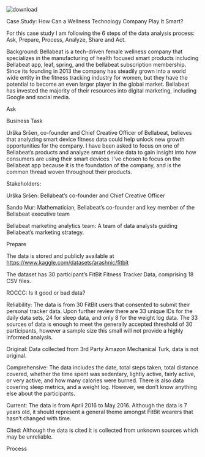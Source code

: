 ![download](https://user-images.githubusercontent.com/125325076/230917985-81e5bd8f-8b06-41f9-9a5a-f9295a125cdb.jpg)

Case Study: How Can a Wellness Technology Company Play It Smart?

For this case study I am following the 6 steps of the data analysis process: Ask, Prepare, Process, Analyze, Share and Act.


Background: Bellabeat is a tech-driven female wellness company that specializes in the manufacturing of health focused smart products including Bellabeat app, leaf, spring, and the bellabeat subscription membership. Since its founding in 2013 the company has steadily grown into a world wide entity in the fitness tracking industry for women, but they have the potential to become an even larger player in the global market. Bellabeat has invested the majority of their resources into digital marketing, including Google and social media. 

Ask

Business Task

Urška Sršen, co-founder and Chief Creative Officer of Bellabeat, believes that analyzing smart device fitness data could help unlock new growth opportunities for the company. I have been asked to focus on one of Bellabeat’s products and analyze smart device data to gain insight into how consumers are using their smart devices. I’ve chosen to focus on the Bellabeat app because it is the foundation of the company, and is the common thread woven throughout their products. 

Stakeholders:

Urška Sršen: Bellabeat’s co-founder and Chief Creative Officer

Sando Mur: Mathematician, Bellabeat’s co-founder and key member of the Bellabeat executive team

Bellabeat marketing analytics team: A team of data analysts guiding Bellabeat’s marketing strategy. 

Prepare

The data is stored and publicly available at https://www.kaggle.com/datasets/arashnic/fitbit

The dataset has 30 participant’s FitBit Fitness Tracker Data, comprising 18 CSV files.

ROCCC: Is it good or bad data?

Reliability: The data is from 30 FitBit users that consented to submit their personal tracker data. Upon further review there are 33 unique IDs for the daily data sets, 24 for sleep data, and only 8 for the weight log data. The 33 sources of data is enough to meet the generally accepted threshold of 30 participants, however a sample size this small will not provide a highly informed analysis. 

Original: Data collected from 3rd Party Amazon Mechanical Turk, data is not original.

Comprehensive: The data includes the date, total steps taken, total distance covered, whether the time spent was sedentary, lightly active, fairly active, or very active, and how many calories were burned. There is also data covering sleep metrics, and a weight log. However, we don’t know anything else about the participants.

Current: The data is from April 2016 to May 2016. Although the data is 7 years old, it should represent a general theme amongst FitBit wearers that hasn’t changed with time. 

Cited: Although the data is cited it is collected from unknown sources which may be unreliable.

Process 

